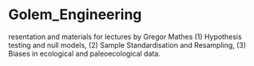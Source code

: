 # Golem_Engineering
resentation and materials for lectures by Gregor Mathes (1) Hypothesis testing and null models, (2) Sample Standardisation and Resampling, (3) Biases in ecological and paleoecological data.
